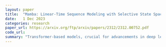 ```yaml
---
layout: paper
title:  "Mamba: Linear-Time Sequence Modeling with Selective State Spaces"
date:   1 Dec 2023
categories: research
paper_url: https://arxiv.org/ftp/arxiv/papers/2312/2312.00752.pdf
code_url: 
summary: "Transformer-based models, crucial for advancements in deep learning, suffer from inefficiency in processing long sequences. Recent models attempting to address this issue haven't matched Transformers' success in key areas like language due to their poor content-based reasoning. Our work enhances these models by making selective state space models (SSMs) input-dependent, improving handling of sequences and designing a hardware-friendly algorithm for better performance. The new architecture, Mamba, achieves superior speed and scalability, outperforming traditional Transformers in various domains including language, audio, and genomics, especially in tasks involving extremely long sequences."
---
```


